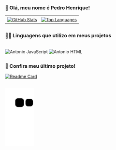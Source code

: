 ### :wave: Olá, meu nome é Pedro Henrique!

<table>
  <tr>
    <td>
      <a href="https://github.com/pedroplayer56/github-readme-stats">
        <img align="center" src="https://github-readme-stats.vercel.app/api?username=pedroplayer56&show_icons=true&theme=dark&border_radius=8&card_width=45%" alt="GitHub Stats" />
      </a>
    </td>
    <td>
      <a href="https://github.com/pedroplayer56/github-readme-stats">
        <img align="center" src="https://github-readme-stats.vercel.app/api/top-langs/?username=pedroplayer56" alt="Top Languages" />
      </a>
    </td>
  </tr>
</table>

##

### 👨‍💻 Linguagens que utilizo em meus projetos
<div style="display: inline_block"><br>
  <img align="center" alt="Antonio JavaScript" height="50" width="60" src="https://cdn.jsdelivr.net/gh/devicons/devicon/icons/csharp/csharp-original.svg">
  <img align="center" alt="Antonio HTML" height="50" width="60" src="https://cdn.jsdelivr.net/gh/devicons/devicon/icons/python/python-original.svg">
 
</div>




##

### 🤩 Confira meu último projeto!
[![Readme Card](https://github-readme-stats.vercel.app/api/pin/?username=antonioandredev&repo=wheater-api)](https://github.com/antonioandredev/wheater-api)

##

![Snake animation](https://github.com/antonioandredev/antonioandredev/blob/output/github-contribution-grid-snake.svg)

